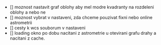 - [] moznost nastavit graf oblohy aby mel modre kvadranty na rozdeleni oblohy a nebo ne
- [] moznost vybrat v nastaveni, zda chceme pouzivat fixni nebo online astrometrii
- [] cesty k wcs souborum v nastaveni
- [] loading okno po dobu nacitani z astrometrie u otevirani grafu drahy a nacitani z cache.

